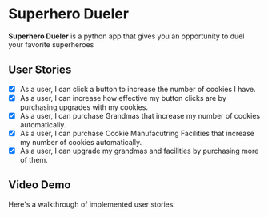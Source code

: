 # Superhero Dueler

**Superhero Dueler** is a python app that gives you an opportunity to duel your favorite superheroes 






## User Stories

* [X] As a user, I can click a button to increase the number of cookies I have.
* [X] As a user, I can increase how effective my button clicks are by purchasing upgrades with my cookies.
* [X] As a user, I can purchase Grandmas that increase my number of cookies automatically.
* [X] As a user, I can purchase Cookie Manufacutring Facilities that increase my number of cookies automatically.
* [X] As a user, I can upgrade my grandmas and facilities by purchasing more of them.

## Video Demo 

Here's a walkthrough of implemented user stories:


